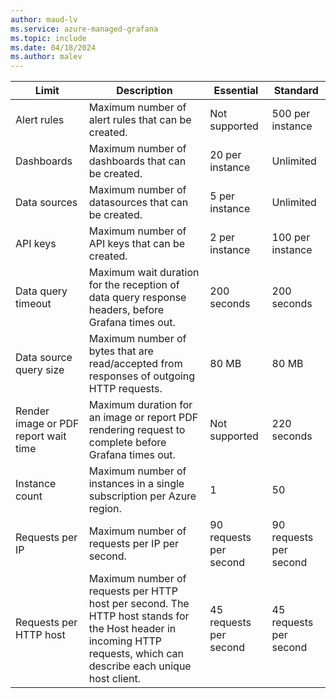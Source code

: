 ```yaml
---
author: maud-lv
ms.service: azure-managed-grafana
ms.topic: include
ms.date: 04/18/2024
ms.author: malev
---
```


| Limit                                | Description                                                                                                                                                          | Essential              | Standard               |
|--------------------------------------|----------------------------------------------------------------------------------------------------------------------------------------------------------------------|------------------------|------------------------|
| Alert rules                          | Maximum number of alert rules that can be created.                                                                                                                   | Not supported          | 500 per instance       |
| Dashboards                           | Maximum number of dashboards that can be created.                                                                                                                    | 20 per instance        | Unlimited              |
| Data sources                         | Maximum number of datasources that can be created.                                                                                                                   | 5 per instance         | Unlimited              |
| API keys                             | Maximum number of API keys that can be created.                                                                                                                      | 2 per instance         | 100 per instance       |
| Data query timeout                   | Maximum wait duration for the reception of data query response headers, before Grafana times out.                                                                    | 200 seconds            | 200 seconds            |
| Data source query size               | Maximum number of bytes that are read/accepted from responses of outgoing HTTP requests.                                                                             | 80 MB                  | 80 MB                  |
| Render image or PDF report wait time | Maximum duration for an image or report PDF rendering request to complete before Grafana times out.                                                                  | Not supported          | 220 seconds            |
| Instance count                       | Maximum number of instances in a single subscription per Azure region.                                                                                               | 1                      | 50                     |
| Requests per IP                      | Maximum number of requests per IP per second.                                                                                                                        | 90 requests per second | 90 requests per second |
| Requests per HTTP host               | Maximum number of requests per HTTP host per second. The HTTP host stands for the Host header in incoming HTTP requests, which can describe each unique host client. | 45 requests per second | 45 requests per second |

